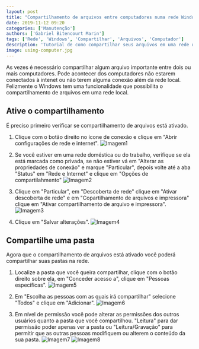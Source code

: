 ```yaml
---
layout: post
title: "Compartilhamento de arquivos entre computadores numa rede Windows"
date: 2019-11-12 09:20
categories: ['Manutenção']
authors: ['Gabriel Bitencourt Marin'] 
tags: ['Rede', 'Windows', 'Compartilhar', 'Arquivos', 'Computador']
description: 'Tutorial de como compartilhar seus arquivos em uma rede utilizando windows 10'
image: using-computer.jpg
---
```


As vezes é necessário compartilhar algum arquivo importante entre dois ou mais computadores. Pode acontecer dos computadores não estarem conectados à intenet ou não terem alguma conexão além da rede local. Felizmente o Windows tem uma funcionalidade que possibilita o compartilhamento de arquivos em uma rede local.

## Ative o compartilhamento

É preciso primeiro verificar se compartilhamento de arquivos está ativado.

1. Clique com o botão direito no ícone de conexão e clique em "Abrir configurações de rede e internet".
![Imagem1](/42/images/post/compartilhar-arquivos-windows(1).png)

2. Se você estiver em uma rede doméstica ou do trabalho, verifique se ela está marcada como privada, se não estiver vá em "Alterar as propriedades de conexão" e marque "Particular", depois volte até a aba "Status" em "Rede e Internet" e clique em "Opções de compartilahmento"
![Imagem2](/42/images/post/compartilhar-arquivos-windows(2).png)

3. Clique em "Particular", em "Descoberta de rede" clique em "Ativar descoberta de rede" e em "Copartilhamento de arquivos e impressora" clique em "Ativar compartilhamento de arquivo e impressora".
![Imagem3](/42/images/post/compartilhar-arquivos-windows(3).png)

4. Clique em "Salvar alterações".
![Imagem4](/42/images/post/compartilhar-arquivos-windows(4).png)

## Compartilhe uma pasta

Agora que o compartilhamento de arquivos está ativado você poderá compartilhar suas pastas na rede.

1. Localize a pasta que você queira compartilhar, clique com o botão direito sobre ela, em "Conceder acesso a", clique em "Pessoas específicas".
![Imagem5](/42/images/post/compartilhar-arquivos-windows(5).png)

2. Em "Escolha as pessoas com as quais irá compartilhar" selecione "Todos" e clique em "Adicionar".
![Imagem6](/42/images/post/compartilhar-arquivos-windows(6).png)

3. Em nível de permissão você pode alterar as permissões dos outros usuários quanto a pasta que você compartilhou. "Leitura" para dar permissão poder apenas ver a pasta ou "Leitura/Gravação" para permitir que as outras pessoas modifiquem ou alterem o conteúdo da sua pasta.
![Imagem7](/42/images/post/compartilhar-arquivos-windows(7).png)
![Imagem8](/42/images/post/compartilhar-arquivos-windows(8).png)